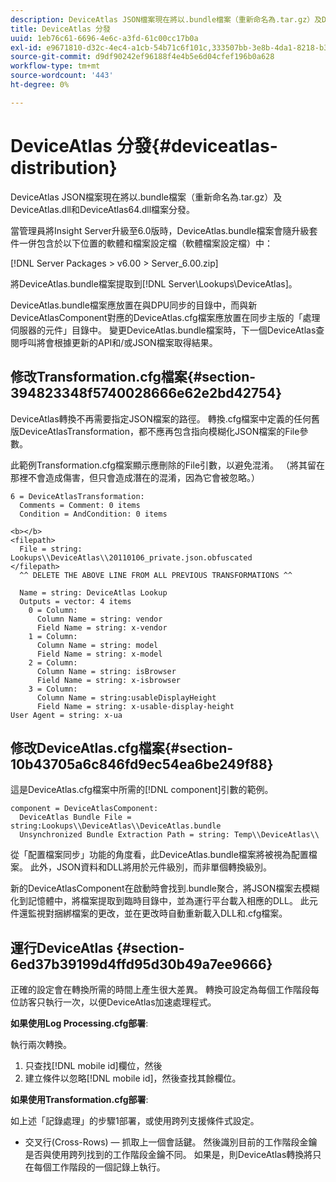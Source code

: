 ```yaml
---
description: DeviceAtlas JSON檔案現在將以.bundle檔案（重新命名為.tar.gz）及DeviceAtlas.dll和DeviceAtlas64.dll檔案分發。
title: DeviceAtlas 分發
uuid: 1eb76c61-6696-4e6c-a3fd-61c00cc17b0a
exl-id: e9671810-d32c-4ec4-a1cb-54b71c6f101c,333507bb-3e8b-4da1-8218-b35fcf8d5f80,aa811c7b-ef80-4f23-b395-0cbb7d2677a9
source-git-commit: d9df90242ef96188f4e4b5e6d04cfef196b0a628
workflow-type: tm+mt
source-wordcount: '443'
ht-degree: 0%

---
```


# DeviceAtlas 分發{#deviceatlas-distribution}

DeviceAtlas JSON檔案現在將以.bundle檔案（重新命名為.tar.gz）及DeviceAtlas.dll和DeviceAtlas64.dll檔案分發。

當管理員將Insight Server升級至6.0版時，DeviceAtlas.bundle檔案會隨升級套件一併包含於以下位置的軟體和檔案設定檔（軟體檔案設定檔）中：

[!DNL Server Packages > v6.00 > Server_6.00.zip]

將DeviceAtlas.bundle檔案提取到[!DNL Server\Lookups\DeviceAtlas]。

DeviceAtlas.bundle檔案應放置在與DPU同步的目錄中，而與新DeviceAtlasComponent對應的DeviceAtlas.cfg檔案應放置在同步主版的「處理伺服器的元件」目錄中。 變更DeviceAtlas.bundle檔案時，下一個DeviceAtlas查閱呼叫將會根據更新的API和/或JSON檔案取得結果。

## 修改Transformation.cfg檔案{#section-394823348f5740028666e62e2bd42754}

DeviceAtlas轉換不再需要指定JSON檔案的路徑。 轉換.cfg檔案中定義的任何舊版DeviceAtlasTransformation，都不應再包含指向模糊化JSON檔案的File參數。

此範例Transformation.cfg檔案顯示應刪除的File引數，以避免混淆。 （將其留在那裡不會造成傷害，但只會造成潛在的混淆，因為它會被忽略。）

```
6 = DeviceAtlasTransformation:  
  Comments = Comment: 0 items  
  Condition = AndCondition: 0 items

<b></b> 
<filepath>
  File = string: Lookups\\DeviceAtlas\\20110106_private.json.obfuscated 
</filepath> 
  ^^ DELETE THE ABOVE LINE FROM ALL PREVIOUS TRANSFORMATIONS ^^  
 
  Name = string: DeviceAtlas Lookup  
  Outputs = vector: 4 items  
    0 = Column:  
      Column Name = string: vendor  
      Field Name = string: x-vendor  
    1 = Column:  
      Column Name = string: model  
      Field Name = string: x-model  
    2 = Column:  
      Column Name = string: isBrowser  
      Field Name = string: x-isbrowser  
    3 = Column:  
      Column Name = string:usableDisplayHeight  
      Field Name = string: x-usable-display-height 
User Agent = string: x-ua  
```

## 修改DeviceAtlas.cfg檔案{#section-10b43705a6c846fd9ec54ea6be249f88}

這是DeviceAtlas.cfg檔案中所需的[!DNL component]引數的範例。

```
component = DeviceAtlasComponent: 
  DeviceAtlas Bundle File = string:Lookups\\DeviceAtlas\\DeviceAtlas.bundle 
  Unsynchronized Bundle Extraction Path = string: Temp\\DeviceAtlas\\
```

從「配置檔案同步」功能的角度看，此DeviceAtlas.bundle檔案將被視為配置檔案。 此外，JSON資料和DLL將用於元件級別，而非單個轉換級別。

新的DeviceAtlasComponent在啟動時會找到.bundle聚合，將JSON檔案去模糊化到記憶體中，將檔案提取到臨時目錄中，並為運行平台載入相應的DLL。 此元件還監視對捆綁檔案的更改，並在更改時自動重新載入DLL和.cfg檔案。

## 運行DeviceAtlas {#section-6ed37b39199d4ffd95d30b49a7ee9666}

正確的設定會在轉換所需的時間上產生很大差異。 轉換可設定為每個工作階段每位訪客只執行一次，以便DeviceAtlas加速處理程式。

**如果使用Log Processing.cfg部署**:

執行兩次轉換。

1. 只查找[!DNL mobile id]欄位，然後
1. 建立條件以忽略[!DNL mobile id]，然後查找其餘欄位。

**如果使用Transformation.cfg部署**:

如上述「記錄處理」的步驟1部署，或使用跨列支援條件式設定。

* 交叉行(Cross-Rows) — 抓取上一個會話鍵。 然後識別目前的工作階段金鑰是否與使用跨列找到的工作階段金鑰不同。 如果是，則DeviceAtlas轉換將只在每個工作階段的一個記錄上執行。
